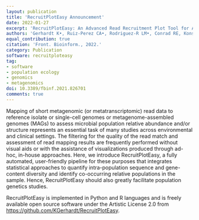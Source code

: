 ```yaml
---
layout: publication
title: 'RecruitPlotEasy Announcement'
date: 2022-01-27
excerpt: 'RecruitPlotEasy: An Advanced Read Recruitment Plot Tool for Assessing Metagenomic Population Abundance and Genetic Diversity'
authors: 'Gerhardt K•, Ruiz-Perez CA•, Rodriguez-R LM•, Conrad RE, Konstantinidis KT.'
equal_contribution: true
citation: 'Front. Bioinform., 2022.'
category: Publication
software: recruitploteasy
tag:
- software
- population ecology
- genomics
- metagenomics
doi: 10.3389/fbinf.2021.826701
comments: true
---
```


Mapping of short metagenomic (or metatranscriptomic) read data to reference
isolate or single-cell genomes or metagenome-assembled genomes (MAGs) to assess
microbial population relative abundance and/or structure represents an essential
task of many studies across environmental and clinical settings. The filtering
for the quality of the read match and assessment of read mapping results are
frequently performed without visual aids or with the assistance of
visualizations produced through ad-hoc, in-house approaches. Here, we introduce
RecruitPlotEasy, a fully automated, user-friendly pipeline for these purposes
that integrates statistical approaches to quantify intra-population sequence and
gene-content diversity and identify co-occurring relative populations in the
sample. Hence, RecruitPlotEasy should also greatly facilitate population
genetics studies.

RecruitPlotEasy is implemented in Python and R languages and is freely available
open source software under the Artistic License 2.0 from
https://github.com/KGerhardt/RecruitPlotEasy.
